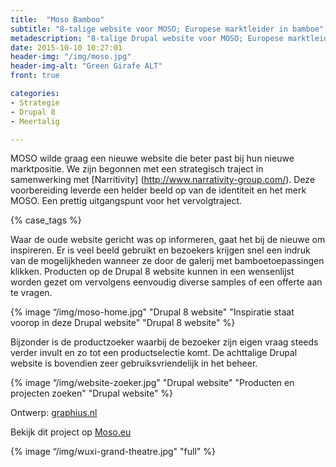 ```yaml
---
title:  "Moso Bamboo"
subtitle: "8-talige website voor MOSO; Europese marktleider in bamboe"
metadescription: "8-talige Drupal website voor MOSO; Europese marktleider in bamboe"
date: 2015-10-10 10:27:01
header-img: "/img/moso.jpg"
header-img-alt: "Green Girafe ALT"
front: true

categories:
- Strategie
- Drupal 8
- Meertalig

---
```


MOSO wilde graag een nieuwe website die beter past bij hun nieuwe marktpositie. We zijn begonnen met een strategisch traject in samenwerking met [Narritivity] (http://www.narrativity-group.com/). Deze voorbereiding leverde een helder beeld op van de identiteit en het merk MOSO. Een prettig uitgangspunt voor het vervolgtraject. 

{% case_tags %}

Waar de oude website gericht was op informeren, gaat het bij de nieuwe om inspireren. Er is veel beeld gebruikt en bezoekers krijgen snel een indruk van de mogelijkheden wanneer ze door de galerij met bamboetoepassingen klikken. Producten op de Drupal 8 website kunnen in een wensenlijst worden gezet om vervolgens eenvoudig diverse samples of een offerte aan te vragen.

{% image “/img/moso-home.jpg" "Drupal 8 website" "Inspiratie staat voorop in deze Drupal website" "Drupal 8 website" %}

Bijzonder is de productzoeker waarbij de bezoeker zijn eigen vraag steeds verder invult en zo tot een productselectie komt. De achttalige Drupal website is bovendien zeer gebruiksvriendelijk in het beheer.

{% image “/img/website-zoeker.jpg" "Drupal website" "Producten en projecten zoeken" "Drupal website" %}

Ontwerp: <a href="http://graphius.nl/" target="_blank">graphius.nl</a>

Bekijk dit project op <a href="http://moso.eu/" target="_blank">Moso.eu</a>

{% image “/img/wuxi-grand-theatre.jpg" "full" %}

